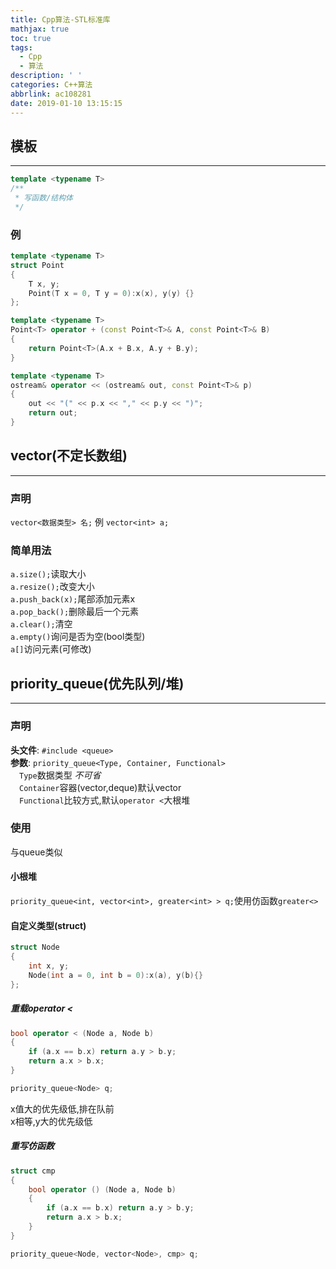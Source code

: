 ```yaml
---
title: Cpp算法-STL标准库
mathjax: true
toc: true
tags:
  - Cpp
  - 算法
description: ' '
categories: C++算法
abbrlink: ac108281
date: 2019-01-10 13:15:15
---
```

## 模板
---
```cpp
template <typename T>
/**
 * 写函数/结构体
 */
```

### 例
```cpp
template <typename T>
struct Point
{
    T x, y;
    Point(T x = 0, T y = 0):x(x), y(y) {}
};

template <typename T>
Point<T> operator + (const Point<T>& A, const Point<T>& B)
{
    return Point<T>(A.x + B.x, A.y + B.y);
}

template <typename T>
ostream& operator << (ostream& out, const Point<T>& p)
{
    out << "(" << p.x << "," << p.y << ")";
    return out;
}
```

## vector(不定长数组)
---
### 声明
`vector<数据类型> 名;` 例 `vector<int> a;`
### 简单用法
`a.size();`读取大小<br/>
`a.resize();`改变大小<br/>
`a.push_back(x);`尾部添加元素x<br/>
`a.pop_back();`删除最后一个元素<br/>
`a.clear();`清空<br/>
`a.empty()`询问是否为空(bool类型)<br/>
`a[]`访问元素(可修改)<br/>

## priority_queue(优先队列/堆)
---
### 声明
__头文件__: `#include <queue>`<br/>
__参数__: `priority_queue<Type, Container, Functional>`<br/>
&emsp;`Type`数据类型 *不可省*<br/>
&emsp;`Container`容器(vector,deque)默认vector<br/>
&emsp;`Functional`比较方式,默认`operator <`大根堆

### 使用
与queue类似<br/>
#### 小根堆
`priority_queue<int, vector<int>, greater<int> > q;`使用仿函数`greater<>`<br/>
#### 自定义类型(struct)
```cpp
struct Node
{
    int x, y;
    Node(int a = 0, int b = 0):x(a), y(b){}
};
```
##### 重载operator <
```cpp
bool operator < (Node a, Node b)
{
    if (a.x == b.x) return a.y > b.y;
    return a.x > b.x;
}

priority_queue<Node> q;
```
x值大的优先级低,排在队前<br/>
x相等,y大的优先级低
##### 重写仿函数
```cpp
struct cmp
{
    bool operator () (Node a, Node b)
    {
        if (a.x == b.x) return a.y > b.y;
        return a.x > b.x;
    }
}

priority_queue<Node, vector<Node>, cmp> q;
```